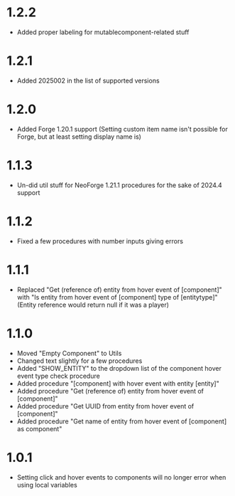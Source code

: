 # 1.2.2
- Added proper labeling for mutablecomponent-related stuff
# 1.2.1
- Added 2025002 in the list of supported versions
# 1.2.0
- Added Forge 1.20.1 support (Setting custom item name isn't possible for Forge, but at least setting display name is)
# 1.1.3
- Un-did util stuff for NeoForge 1.21.1 procedures for the sake of 2024.4 support
# 1.1.2
- Fixed a few procedures with number inputs giving errors
# 1.1.1
- Replaced "Get (reference of) entity from hover event of [component]" with "Is entity from hover event of [component] type of [entitytype]" (Entity reference would return null if it was a player)
# 1.1.0
- Moved "Empty Component" to Utils
- Changed text slightly for a few procedures
- Added "SHOW_ENTITY" to the dropdown list of the component hover event type check procedure
- Added procedure "[component] with hover event with entity [entity]"
- Added procedure "Get (reference of) entity from hover event of [component]"
- Added procedure "Get UUID from entity from hover event of [component]"
- Added procedure "Get name of entity from hover event of [component] as component"
# 1.0.1
- Setting click and hover events to components will no longer error when using local variables
